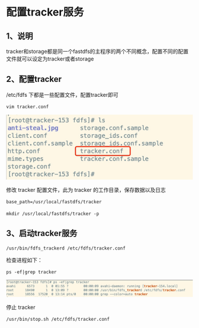 # 配置tracker服务

## 1、说明

tracker和storage都是同一个fastdfs的主程序的两个不同概念，配置不同的配置文件就可以设定为tracker或者storage

## 2、配置tracker

/etc/fdfs 下都是一些配置文件，配置tracker即可

```
vim tracker.conf
```

![输入图片说明](../img/05.jpg)

修改 tracker 配置文件，此为 tracker 的工作目录，保存数据以及日志

```
base_path=/usr/local/fastdfs/tracker

mkdir /usr/local/fastdfs/tracker -p
```

## 3、启动tracker服务

```
/usr/bin/fdfs_trackerd /etc/fdfs/tracker.conf
```

检查进程如下：

```
ps -ef|grep tracker
```

![输入图片说明](../img/06.jpg)

停止 tracker

```
/usr/bin/stop.sh /etc/fdfs/tracker.conf
```

